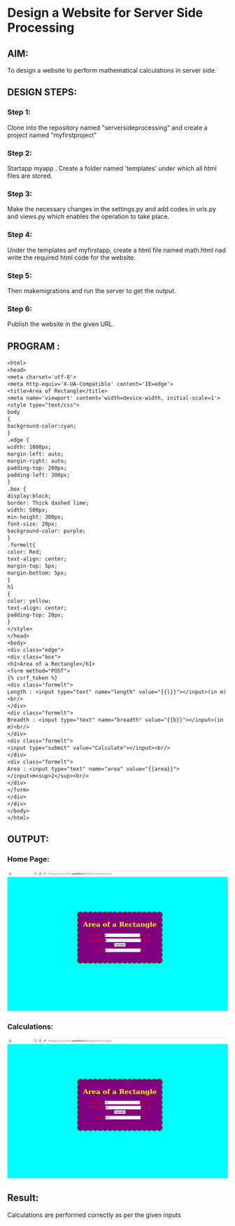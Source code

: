 # Design a Website for Server Side Processing

## AIM:
To design a website to perform mathematical calculations in server side.

## DESIGN STEPS:

### Step 1:
Clone into the repository named "serversideprocessing" and create a project named "myfirstproject"

### Step 2:
Startapp myapp . Create a folder named 'templates' under which all html files are stored.

### Step 3:
Make the necessary changes in the settings.py and add codes in urls.py and views.py which enables the operation to take place.

### Step 4:
Under the templates anf myfirstapp, create a html file named math.html nad write the required html code for the website.

### Step 5:
Then makemigrations and run the server to get the output.

### Step 6:
Publish the website in the given URL.

## PROGRAM :
```
<html>
<head>
<meta charset='utf-8'>
<meta http-equiv='X-UA-Compatible' content='IE=edge'>
<title>Area of Rectangle</title>
<meta name='viewport' content='width=device-width, initial-scale=1'>
<style type="text/css">
body 
{
background-color:cyan;
}
.edge {
width: 1080px;
margin-left: auto;
margin-right: auto;
padding-top: 200px;
padding-left: 300px;
}
.box {
display:block;
border: Thick dashed lime;
width: 500px;
min-height: 300px;
font-size: 20px;
background-color: purple;
}
.formelt{
color: Red;
text-align: center;
margin-top: 5px;
margin-bottom: 5px;
}
h1
{
color: yellow;
text-align: center;
padding-top: 20px;
}
</style>
</head>
<body>
<div class="edge">
<div class="box">
<h1>Area of a Rectangle</h1>
<form method="POST">
{% csrf_token %}
<div class="formelt">
Length : <input type="text" name="length" value="{{l}}"></input>(in m)<br/>
</div>
<div class="formelt">
Breadth : <input type="text" name="breadth" value="{{b}}"></input>(in m)<br/>
</div>
<div class="formelt">
<input type="submit" value="Calculate"></input><br/>
</div>
<div class="formelt">
Area : <input type="text" name="area" value="{{area}}"></input>m<sup>2</sup><br/>
</div>
</form>
</div>
</div>
</body>
</html>
```

## OUTPUT:

### Home Page:
![HOMEPAGE](images/home.png)

### Calculations:
![AREAOFRECT](images/calc.png)

## Result:
Calculations are performed correctly as per the given inputs
